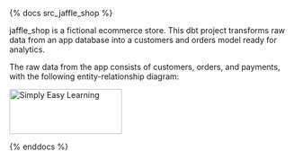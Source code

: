 {% docs src_jaffle_shop %}

jaffle_shop is a fictional ecommerce store. This dbt project transforms raw data from an app database into a customers and orders model ready for analytics.

The raw data from the app consists of customers, orders, and payments, with the following entity-relationship diagram:

<img src="https://i1.wp.com/www.foodrepublic.com/wp-content/uploads/2015/08/jaffle.jpg?resize=1040%2C%20500&ssl=1" alt="Simply Easy Learning" width="200"
         height="80">


{% enddocs %}